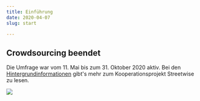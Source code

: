 ```yaml
---
title: Einführung
date: 2020-04-07
slug: start

---
```

## Crowdsourcing beendet

Die Umfrage war vom 11. Mai bis zum 31. Oktober 2020 aktiv. Bei den [Hintergrundinformationen](about) gibt's mehr zum Kooperationsprojekt Streetwise zu lesen.

![](/media/streetwise-ytcount-3-16x9-900px.jpg)